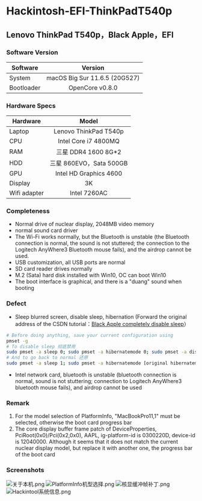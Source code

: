 # Hackintosh-EFI-ThinkPadT540p
## Lenovo ThinkPad T540p，Black Apple，EFI

### Software Version
| Software | Version |
| --- | :--: |
| System | macOS Big Sur 11.6.5 (20G527) |
| Bootloader | OpenCore v0.8.0 |

### Hardware Specs
|   Hardware    |   Model  |
| -------- | :----: |
| Laptop | Lenovo ThinkPad T540p |
| CPU | Intel Core i7 4800MQ |
| RAM | 三星 DDR4 1600 8G*2 |
| HDD | 三星 860EVO，Sata 500GB |
| GPU | Intel HD Graphics 4600 |
| Display | 3K |
| Wifi adapter | Intel 7260AC |

### Completeness
+ Normal drive of nuclear display, 2048MB video memory
+ normal sound card driver
+ The Wi-Fi works normally, but the Bluetooth is unstable (the Bluetooth connection is normal, the sound is not stuttered; the connection to the Logitech AnyWhere3 Bluetooth mouse fails), and the airdrop cannot be used.
+ USB customization, all USB ports are normal
+ SD card reader drives normally
+ M.2 (Sata) hard disk installed with Win10, OC can boot Win10
+ The boot interface is graphical, and there is a "duang" sound when booting

### Defect
+ Sleep blurred screen, disable sleep, hibernation (Forward the original address of the CSDN tutorial：[Black Apple completely disable sleep](https://blog.csdn.net/fjh1997/article/details/112559539)）
```bash
# Before doing anything, save your current configuration using
pmset -g
# To disable sleep 彻底禁用
sudo pmset -a sleep 0; sudo pmset -a hibernatemode 0; sudo pmset -a disablesleep 1;
# And to go back to normal 还原
sudo pmset -a sleep 1; sudo pmset -a hibernatemode [original hibernatemode value]; sudo pmset -a disablesleep 0;
```
+ Intel network card, bluetooth is unstable (bluetooth connection is normal, sound is not stuttering; connection to Logitech AnyWhere3 bluetooth mouse fails), and airdrop cannot be used

### Remark
1. For the model selection of PlatformInfo, "MacBookPro11,1" must be selected, otherwise the boot card progress bar
2. The core display buffer frame patch of DeviceProperties, PciRoot(0x0)/Pci(0x2,0x0), AAPL, ig-platform-id is 0300220D, device-id is 12040000. Although it seems that it does not match the current nuclear display model, but replace it with another one, the progress bar of the boot card

### Screenshots
![关于本机.png](https://github.com/demon3434/Hackintosh-EFI-ThinkPadT540p/blob/main/OpenCore%20v0.8.0%20%26%20macOS%20Big%20Sur%2011.6.5%20(20G527)/1.%E5%85%B3%E4%BA%8E%E6%9C%AC%E6%9C%BA.png "关于本机")
![PlatformInfo机型选择.png](https://github.com/demon3434/Hackintosh-EFI-ThinkPadT540p/blob/main/OpenCore%20v0.8.0%20%26%20macOS%20Big%20Sur%2011.6.5%20(20G527)/2.OCC%E6%9C%BA%E5%9E%8B%E9%80%89%E6%8B%A9.png "PlatformInfo机型选择")
![核显缓冲帧补丁.png](https://github.com/demon3434/Hackintosh-EFI-ThinkPadT540p/blob/main/OpenCore%20v0.8.0%20%26%20macOS%20Big%20Sur%2011.6.5%20(20G527)/3.%E6%A0%B8%E6%98%BE%E7%BC%93%E5%86%B2%E5%B8%A7%E8%A1%A5%E4%B8%81.png "核显缓冲帧补丁")
![Hackintool系统信息.png](https://github.com/demon3434/Hackintosh-EFI-ThinkPadT540p/blob/main/OpenCore%20v0.8.0%20%26%20macOS%20Big%20Sur%2011.6.5%20(20G527)/4.Hackintool%E7%B3%BB%E7%BB%9F%E4%BF%A1%E6%81%AF.png "Hackintool系统信息")
